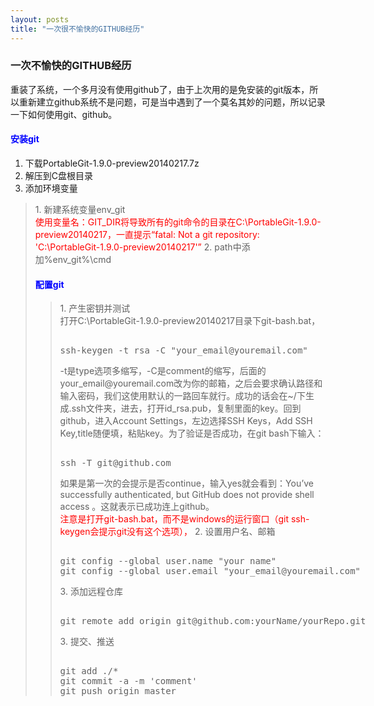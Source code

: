```yaml
---
layout: posts
title: "一次很不愉快的GITHUB经历"
---
```


### 一次不愉快的GITHUB经历
重装了系统，一个多月没有使用github了，由于上次用的是免安装的git版本，所以重新建立github系统不是问题，可是当中遇到了一个莫名其妙的问题，所以记录一下如何使用git、github。
#### <font color="blue">安装git</font>
1. 下载PortableGit-1.9.0-preview20140217.7z
2. 解压到C盘根目录
3. 添加环境变量

<blockquote>
1. 新建系统变量env_git<br><font color="red">使用变量名：GIT_DIR将导致所有的git命令的目录在C:\PortableGit-1.9.0-preview20140217，一直提示“fatal: Not a git repository: 'C:\PortableGit-1.9.0-preview20140217'”</font>
2. path中添加%env_git%\cmd
</blockequote>

#### <font color="blue">配置git</font>
<blockquote>
1. 产生密钥并测试<br>
打开C:\PortableGit-1.9.0-preview20140217目录下git-bash.bat，
<xmp class="prettyprint linenums">
ssh-keygen -t rsa -C "your_email@youremail.com"
</xmp>
-t是type选项多缩写，-C是comment的缩写，后面的your_email@youremail.com改为你的邮箱，之后会要求确认路径和输入密码，我们这使用默认的一路回车就行。成功的话会在~/下生成.ssh文件夹，进去，打开id_rsa.pub，复制里面的key。回到github，进入Account Settings，左边选择SSH Keys，Add SSH Key,title随便填，粘贴key。为了验证是否成功，在git bash下输入：
<xmp class="prettyprint linenums">
ssh -T git@github.com
</xmp>
如果是第一次的会提示是否continue，输入yes就会看到：You’ve successfully authenticated, but GitHub does not provide shell access 。这就表示已成功连上github。<br>
<font color="red">注意是打开git-bash.bat，而不是windows的运行窗口（git ssh-keygen会提示git没有这个选项），</font>
2. 设置用户名、邮箱<br>
<xmp class="prettyprint linenums">
git config --global user.name "your name"
git config --global user.email "your_email@youremail.com"
</xmp>
3. 添加远程仓库
<xmp class="prettyprint linenums">
git remote add origin git@github.com:yourName/yourRepo.git
</xmp>
3. 提交、推送
<xmp class="prettyprint linenums">
git add ./*
git commit -a -m 'comment'
git push origin master
</xmp>
</blockequtoe>